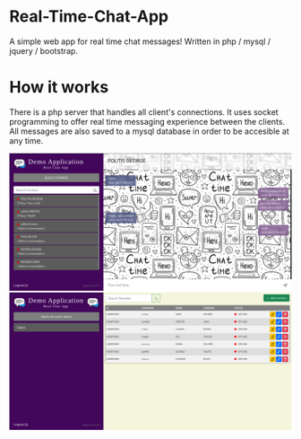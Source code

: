 # Real-Time-Chat-App
A simple web app for real time chat messages!
Written in php / mysql / jquery / bootstrap.

# How it works
There is a php server that handles all client's connections.
It uses socket programming to offer real time messaging experience between the clients.
All messages are also saved to a mysql database in order to be accesible at any time.

<img src="https://github.com/stevegtdbz/real-chat-app/blob/main/real-chat-app/screenshots/2022-08-29_21-55.png"/>
<img src="https://github.com/stevegtdbz/real-chat-app/blob/main/real-chat-app/screenshots/2022-08-29_21-56.png"/>
